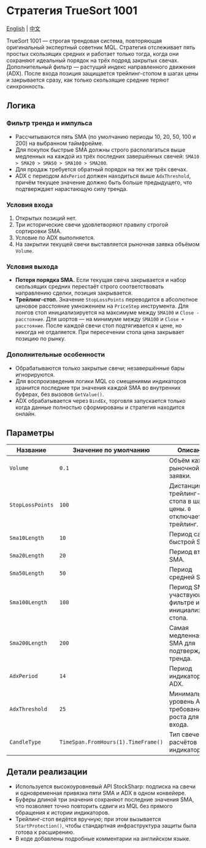 # Стратегия TrueSort 1001
[English](README.md) | [中文](README_cn.md)

TrueSort 1001 — строгая трендовая система, повторяющая оригинальный экспертный советник MQL. Стратегия отслеживает пять простых скользящих средних и работает только тогда, когда они сохраняют идеальный порядок на трёх подряд закрытых свечах. Дополнительный фильтр — растущий индекс направленного движения (ADX). После входа позиция защищается трейлинг-стопом в шагах цены и закрывается сразу, как только скользящие средние теряют синхронность.

## Логика

### Фильтр тренда и импульса
- Рассчитываются пять SMA (по умолчанию периоды 10, 20, 50, 100 и 200) на выбранном таймфрейме.
- Для покупок быстрые SMA должны строго располагаться выше медленных на каждой из трёх последних завершённых свечей: `SMA10 > SMA20 > SMA50 > SMA100 > SMA200`.
- Для продаж требуется обратный порядок на тех же трёх свечах.
- ADX с периодом `AdxPeriod` должен находиться выше `AdxThreshold`, причём текущее значение должно быть больше предыдущего, что подтверждает нарастающую силу тренда.

### Условия входа
1. Открытых позиций нет.
2. Три исторические свечи удовлетворяют правилу строгой сортировки SMA.
3. Условие по ADX выполняется.
4. На закрытии текущей свечи выставляется рыночная заявка объёмом `Volume`.

### Условия выхода
- **Потеря порядка SMA.** Если текущая свеча закрывается и набор скользящих средних перестаёт строго соответствовать направлению сделки, позиция закрывается.
- **Трейлинг-стоп.** Значение `StopLossPoints` переводится в абсолютное ценовое расстояние умножением на `PriceStep` инструмента. Для лонгов стоп инициализируется на максимуме между `SMA100` и `Close - расстояние`. Для шортов — на минимуме между `SMA100` и `Close + расстояние`. После каждой свечи стоп подтягивается к цене, но никогда не отдаляется. При пересечении стопа цена закрывает позицию по рынку.

### Дополнительные особенности
- Обрабатываются только закрытые свечи; незавершённые бары игнорируются.
- Для воспроизведения логики MQL со смещениями индикаторов хранится последние три значения каждой SMA во внутренних буферах, без вызовов `GetValue()`.
- ADX обрабатывается через `BindEx`, торговля запускается только когда данные полностью сформированы и стратегия находится онлайн.

## Параметры
| Название | Значение по умолчанию | Описание |
| --- | --- | --- |
| `Volume` | `0.1` | Объём каждой рыночной заявки. |
| `StopLossPoints` | `100` | Дистанция трейлинг-стопа в шагах цены. `0` отключает трейлинг. |
| `Sma10Length` | `10` | Период самой быстрой SMA. |
| `Sma20Length` | `20` | Период второй SMA. |
| `Sma50Length` | `50` | Период средней SMA. |
| `Sma100Length` | `100` | Период SMA, участвующей в фильтре и инициализации стопа. |
| `Sma200Length` | `200` | Самая медленная SMA для подтверждения тренда. |
| `AdxPeriod` | `14` | Период индикатора ADX. |
| `AdxThreshold` | `25` | Минимальный уровень ADX и требование роста для входа. |
| `CandleType` | `TimeSpan.FromHours(1).TimeFrame()` | Тип свечей для расчётов индикаторов. |

## Детали реализации
- Используется высокоуровневый API StockSharp: подписка на свечи и одновременная привязка пяти SMA и ADX в одном конвейере.
- Буферы длиной три значения сохраняют последние значения SMA, что позволяет точно повторить сдвиги из MQL без прямого обращения к истории индикаторов.
- Трейлинг-стоп ведётся вручную; при этом вызывается `StartProtection()`, чтобы стандартная инфраструктура защиты была готова к расширению.
- В коде добавлены подробные комментарии на английском языке.
